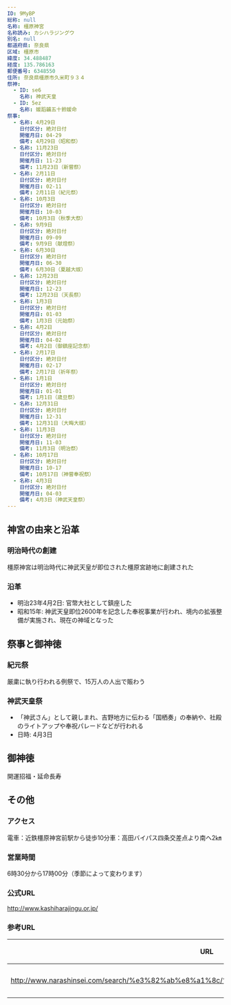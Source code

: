 ```yaml
---
ID: 9MyBP
総称: null
名称: 橿原神宮
名称読み: カシハラジングウ
別名: null
都道府県: 奈良県
区域: 橿原市
緯度: 34.488487
経度: 135.786163
郵便番号: 6348550
住所: 奈良県橿原市久米町９３４
祭神:
  - ID: se6
    名称: 神武天皇
  - ID: 5ez
    名称: 媛蹈韛五十鈴媛命
祭事:
  - 名称: 4月29日
    日付区分: 絶対日付
    開催月日: 04-29
    備考: 4月29日（昭和祭）
  - 名称: 11月23日
    日付区分: 絶対日付
    開催月日: 11-23
    備考: 11月23日（新嘗祭）
  - 名称: 2月11日
    日付区分: 絶対日付
    開催月日: 02-11
    備考: 2月11日（紀元祭）
  - 名称: 10月3日
    日付区分: 絶対日付
    開催月日: 10-03
    備考: 10月3日（秋季大祭）
  - 名称: 9月9日
    日付区分: 絶対日付
    開催月日: 09-09
    備考: 9月9日（献燈祭）
  - 名称: 6月30日
    日付区分: 絶対日付
    開催月日: 06-30
    備考: 6月30日（夏越大祓）
  - 名称: 12月23日
    日付区分: 絶対日付
    開催月日: 12-23
    備考: 12月23日（天長祭）
  - 名称: 1月3日
    日付区分: 絶対日付
    開催月日: 01-03
    備考: 1月3日（元始祭）
  - 名称: 4月2日
    日付区分: 絶対日付
    開催月日: 04-02
    備考: 4月2日（御鎮座記念祭）
  - 名称: 2月17日
    日付区分: 絶対日付
    開催月日: 02-17
    備考: 2月17日（祈年祭）
  - 名称: 1月1日
    日付区分: 絶対日付
    開催月日: 01-01
    備考: 1月1日（歳旦祭）
  - 名称: 12月31日
    日付区分: 絶対日付
    開催月日: 12-31
    備考: 12月31日（大晦大祓）
  - 名称: 11月3日
    日付区分: 絶対日付
    開催月日: 11-03
    備考: 11月3日（明治祭）
  - 名称: 10月17日
    日付区分: 絶対日付
    開催月日: 10-17
    備考: 10月17日（神嘗奉祝祭）
  - 名称: 4月3日
    日付区分: 絶対日付
    開催月日: 04-03
    備考: 4月3日（神武天皇祭）
---
```


## 神宮の由来と沿革

### 明治時代の創建

橿原神宮は明治時代に神武天皇が即位された橿原宮跡地に創建された

### 沿革

- 明治23年4月2日: 官幣大社として鎮座した
- 昭和15年: 神武天皇即位2600年を記念した奉祝事業が行われ、境内の拡張整備が実施され、現在の神域となった

## 祭事と御神徳

### 紀元祭

厳粛に執り行われる例祭で、15万人の人出で賑わう

### 神武天皇祭

- 「神武さん」として親しまれ、吉野地方に伝わる「国栖奏」の奉納や、社殿のライトアップや奉祝パレードなどが行われる
- 日時: 4月3日

## 御神徳

開運招福・延命長寿

## その他

### アクセス

電車：近鉄橿原神宮前駅から徒歩10分車：高田バイパス四条交差点より南へ2㎞

### 営業時間

6時30分から17時00分（季節によって変わります）

### 公式URL

http://www.kashiharajingu.or.jp/

### 参考URL

| URL                                                                                        | 説明   |
| ------------------------------------------------------------------------------------------ | ------ |
| http://www.narashinsei.com/search/%e3%82%ab%e8%a1%8c/%e6%a9%bf%e5%8e%9f%e7%a5%9e%e5%ae%ae/ | 神社庁 |
